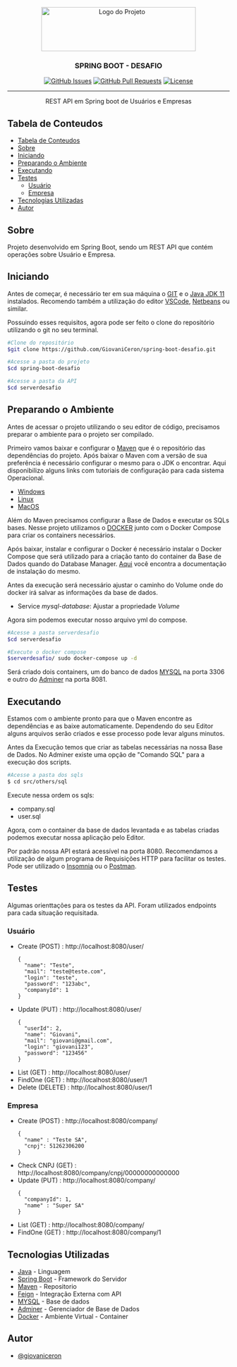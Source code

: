 <p align="center">
 <img width=350px height=100px src="https://www.dariawan.com/media/images/tech-spring-boot.width-1024.png" alt="Logo do Projeto">
</p>

<h3 align="center">SPRING BOOT - DESAFIO</h3>

<div align="center">

[![GitHub Issues](https://img.shields.io/github/issues/GiovaniCeron/nlw-ecoleta)](https://github.com/GiovaniCeron/nlw-ecoleta/issues)
[![GitHub Pull Requests](https://img.shields.io/github/issues-pr/GiovaniCeron/nlw-ecoleta)](https://github.com/GiovaniCeron/nlw-ecoleta/pulls)
[![License](https://img.shields.io/badge/license-MIT-blue.svg)](/LICENSE)

</div>

---

<p align="center"> 
REST API em Spring boot de Usuários e Empresas
<br> 
</p>

## Tabela de Conteudos

- [Tabela de Conteudos](#tabela-de-conteudos)
- [Sobre <a name = "sobre"></a>](#sobre-)
- [Iniciando <a name = "iniciando"></a>](#iniciando-)
- [Preparando o Ambiente <a name = "ambiente"></a>](#preparando-o-ambiente-)
- [Executando <a name = "executando"></a>](#executando-)
- [Testes <a name = "testes"></a>](#testes-)
  - [Usuário <a name = "usuario"></a>](#usuário-)
  - [Empresa <a name = "empresa"></a>](#empresa-)
- [Tecnologias Utilizadas <a name = "tecnologias"></a>](#tecnologias-utilizadas-)
- [Autor <a name = "autor"></a>](#autor-)

## Sobre <a name = "sobre"></a>

Projeto desenvolvido em Spring Boot, sendo um REST API que contém operações sobre Usuário e Empresa. 

## Iniciando <a name = "iniciando"></a>

Antes de começar, é necessário ter em sua máquina o [GIT](https://git-scm.com/downloads) e o [Java JDK 11](https://www.oracle.com/br/java/technologies/javase-jdk11-downloads.html) instalados.
Recomendo também a utilização do editor [VSCode](https://code.visualstudio.com/download), [Netbeans](https://netbeans.apache.org/download/index.html) ou similar.

Possuindo esses requisitos, agora pode ser feito o clone do repositório utilizando o git no seu terminal.

``` bash
#Clone do repositório
$git clone https://github.com/GiovaniCeron/spring-boot-desafio.git

#Acesse a pasta do projeto
$cd spring-boot-desafio

#Acesse a pasta da API
$cd serverdesafio
```

## Preparando o Ambiente <a name = "ambiente"></a>

Antes de acessar o projeto utilizando o seu editor de código, precisamos preparar o ambiente para o projeto ser compilado.

Primeiro vamos baixar e configurar o [Maven](https://maven.apache.org/download.cgi) que é o repositório das dependências do projeto.
Após baixar o Maven com a versão de sua preferência é necessário configurar o mesmo para o JDK o encontrar.
Aqui disponibilizo alguns links com tutoriais de configuração para cada sistema Operacional.

- [Windows](https://dicasdejava.com.br/como-instalar-o-maven-no-windows/)
- [Linux](https://www.hostinger.com.br/tutoriais/install-maven-ubuntu?__cf_chl_jschl_tk__=9776c9404a9043aa078e787d2fb0d34e97c4af48-1616346542-0-Ac_m-OI9y1P3gORPqFh1pgbsNX6mnMo6-8dinBFCSIFoGGz432HtDL0OeGWEnAlJkXHsMBVppg-nWC9W9RcrPyooVYy3zed7i1vcNIdHIuQfwPaxztj5afty6pwZ9nvxx88PrpKKAsYI4T8M3wwSQacUolMpL1IRumuxv93MgC6bvnLQtwMnebPExRkeYQo-qyGLbRvpbj3ozuixMLXuxdy3rM7BN1oNkH6Uqy8DU8U7orfQMZC_zH7E4DGhXG6LLnTQpocUasv-V2SfjIqDxHbqq1bzwOY2Y5hVrKPesakPDAyaiEsc1l2hXkq8th05DpCXZ-0hjMJcCOVv_DpKgol50vOqZuszgmtdX58oLbFV)
- [MacOS](https://loiane.com/2015/05/instalando-maven-no-mac-os-yosemite)

Além do Maven precisamos configurar a Base de Dados e executar os SQLs bases.
Nesse projeto utilizamos o [DOCKER](https://www.docker.com/products/docker-desktop) junto com o Docker Compose para criar os containers necessários.

Após baixar, instalar e configurar o Docker é necessário instalar o Docker Compose que será utilizado para a criação tanto do container da Base de Dados quando do Database Manager.
[Aqui](https://docs.docker.com/compose/install/) você encontra a documentação de instalação do mesmo.

Antes da execução será necessário ajustar o caminho do Volume onde do docker irá salvar as informações da base de dados.

- Service *mysql-database*: Ajustar a propriedade *Volume*


Agora sim podemos executar nosso arquivo yml do compose.

```bash
#Acesse a pasta serverdesafio
$cd serverdesafio

#Execute o docker compose 
$serverdesafio/ sudo docker-compose up -d
```

Será criado dois containers, um do banco de dados [MYSQL](https://www.mysql.com/) na porta 3306 e outro do [Adminer](https://www.adminer.org/) na porta 8081.

## Executando <a name = "executando"></a>

Estamos com o ambiente pronto para que o Maven encontre as dependências e as baixe automaticamente. Dependendo do seu Editor alguns arquivos serão criados e esse processo pode levar alguns minutos.

Antes da Execução temos que criar as tabelas necessárias na nossa Base de Dados.
No Adminer existe uma opção de "Comando SQL" para a execução dos scripts. 

```bash
#Acesse a pasta dos sqls 
$ cd src/others/sql
```
Execute nessa ordem os sqls:

- company.sql
- user.sql

Agora, com o container da base de dados levantada e as tabelas criadas podemos executar nossa aplicação pelo Editor.

Por padrão nossa API estará acessível na porta 8080.
Recomendamos a utilização de algum programa de Requisições HTTP para facilitar os testes. Pode ser utilizado o [Insomnia](https://insomnia.rest/download) ou o [Postman](https://www.postman.com/).

## Testes <a name = "testes"></a>

Algumas orienttações para os testes da API.
Foram utilizados endpoints para cada situação requisitada.

### Usuário <a name = "usuario"></a>

- Create (POST) : http://localhost:8080/user/
  ```
  {
    "name": "Teste",
    "mail": "teste@teste.com",
    "login": "teste",
    "password": "123abc",
    "companyId": 1
  }
  ```
- Update (PUT) : http://localhost:8080/user/
  ```
  {
    "userId": 2,
    "name": "Giovani",
    "mail": "giovani@gmail.com",
    "login": "giovani123",
    "password": "123456"
  }
  ```
- List (GET) : http://localhost:8080/user/
- FindOne (GET) : http://localhost:8080/user/1
- Delete (DELETE) : http://localhost:8080/user/1

### Empresa <a name = "empresa"></a>

- Create (POST) : http://localhost:8080/company/
  ``` 
  {
    "name" : "Teste SA",
    "cnpj": 51262306200
  }
  ```
- Check CNPJ (GET) : http://localhost:8080/company/cnpj/00000000000000
- Update (PUT) : http://localhost:8080/company/
  ```
  {
    "companyId": 1,
    "name" : "Super SA"
  }
  ```
- List (GET) : http://localhost:8080/company/
- FindOne (GET) : http://localhost:8080/company/1



## Tecnologias Utilizadas <a name = "tecnologias"></a>

- [Java](https://www.java.com/pt-BR/) - Linguagem
- [Spring Boot](https://spring.io/projects/spring-boot) - Framework do Servidor
- [Maven](https://maven.apache.org/) - Repositorio
- [Feign](https://spring.io/projects/spring-cloud-openfeign) - Integração Externa com API
- [MYSQL](https://www.mysql.com/) - Base de dados
- [Adminer](https://www.adminer.org/) - Gerenciador de Base de Dados
- [Docker](https://www.docker.com/) - Ambiente Virtual - Container

## Autor <a name = "autor"></a>

- [@giovaniceron](https://github.com/GiovaniCeron)